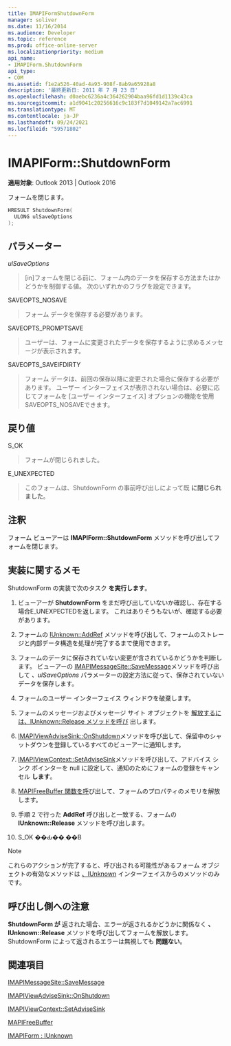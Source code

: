 ```yaml
---
title: IMAPIFormShutdownForm
manager: soliver
ms.date: 11/16/2014
ms.audience: Developer
ms.topic: reference
ms.prod: office-online-server
ms.localizationpriority: medium
api_name:
- IMAPIForm.ShutdownForm
api_type:
- COM
ms.assetid: f1e2a526-40ad-4a93-908f-8ab9a65928a8
description: '最終更新日: 2011 年 7 月 23 日'
ms.openlocfilehash: d0aebc6236a4c364262904baa96fd1d1139c43ca
ms.sourcegitcommit: a1d9041c20256616c9c183f7d1049142a7ac6991
ms.translationtype: MT
ms.contentlocale: ja-JP
ms.lasthandoff: 09/24/2021
ms.locfileid: "59571802"
---
```

# <a name="imapiformshutdownform"></a>IMAPIForm::ShutdownForm

  
  
**適用対象**: Outlook 2013 | Outlook 2016 
  
フォームを閉じます。
  
```cpp
HRESULT ShutdownForm(
  ULONG ulSaveOptions
);
```

## <a name="parameters"></a>パラメーター

 _ulSaveOptions_
  
> [in]フォームを閉じる前に、フォーム内のデータを保存する方法またはかどうかを制御する値。 次のいずれかのフラグを設定できます。
    
SAVEOPTS_NOSAVE 
  
> フォーム データを保存する必要があります。
    
SAVEOPTS_PROMPTSAVE 
  
> ユーザーは、フォームに変更されたデータを保存するように求めるメッセージが表示されます。
    
SAVEOPTS_SAVEIFDIRTY 
  
> フォーム データは、前回の保存以降に変更された場合に保存する必要があります。 ユーザー インターフェイスが表示されない場合は、必要に応じてフォームを [ユーザー インターフェイス] オプションの機能を使用SAVEOPTS_NOSAVEできます。
    
## <a name="return-value"></a>戻り値

S_OK 
  
> フォームが閉じられました。
    
E_UNEXPECTED 
  
> このフォームは、ShutdownForm の事前呼び出しによって既 **に閉じられました**。
    
## <a name="remarks"></a>注釈

フォーム ビューアーは **IMAPIForm::ShutdownForm** メソッドを呼び出してフォームを閉じます。 
  
## <a name="notes-to-implementers"></a>実装に関するメモ

ShutdownForm の実装で次のタスク **を実行します**。
  
1. ビューアーが **ShutdownForm** をまだ呼び出していないか確認し、存在する場合E_UNEXPECTEDを返します。 これはありそうもないが、確認する必要があります。
    
2. フォームの [IUnknown::AddRef](https://msdn.microsoft.com/library/ms691379%28VS.85%29.aspx) メソッドを呼び出して、フォームのストレージと内部データ構造を処理が完了するまで使用できます。 
    
3. フォームのデータに保存されていない変更が含されているかどうかを判断します。 ビューアーの [IMAPIMessageSite::SaveMessage](imapimessagesite-savemessage.md)メソッドを呼び出して _、ulSaveOptions_ パラメーターの設定方法に従って、保存されていないデータを保存します。 
    
4. フォームのユーザー インターフェイス ウィンドウを破棄します。
    
5. フォームのメッセージおよびメッセージ サイト オブジェクトを [解放するには、IUnknown::Release メソッドを呼び](https://msdn.microsoft.com/library/ms682317%28v=VS.85%29.aspx) 出します。 
    
6. [IMAPIViewAdviseSink::OnShutdown](imapiviewadvisesink-onshutdown.md)メソッドを呼び出して、保留中のシャットダウンを登録しているすべてのビューアーに通知します。 
    
7. [IMAPIViewContext::SetAdviseSink](imapiviewcontext-setadvisesink.md)メソッドを呼び出して、アドバイス シンク ポインターを null に設定して、通知のためにフォームの登録をキャンセル **します**。
    
8. [MAPIFreeBuffer 関数を呼](mapifreebuffer.md)び出して、フォームのプロパティのメモリを解放します。 
    
9. 手順 2 で行った **AddRef** 呼び出しと一致する、フォームの **IUnknown::Release** メソッドを呼び出します。 
    
10. S_OK ��Ԃ��܂��B
    
> [!NOTE]
> これらのアクションが完了すると、呼び出される可能性があるフォーム オブジェクトの有効なメソッドは [、IUnknown](https://msdn.microsoft.com/library/ms680509%28v=VS.85%29.aspx) インターフェイスからのメソッドのみです。 
  
## <a name="notes-to-callers"></a>呼び出し側への注意

**ShutdownForm が** 返された場合、エラーが返されるかどうかに関係なく **、IUnknown::Release** メソッドを呼び出してフォームを解放します。 ShutdownForm によって返されるエラーは無視しても **問題ない**。
  
## <a name="see-also"></a>関連項目



[IMAPIMessageSite::SaveMessage](imapimessagesite-savemessage.md)
  
[IMAPIViewAdviseSink::OnShutdown](imapiviewadvisesink-onshutdown.md)
  
[IMAPIViewContext::SetAdviseSink](imapiviewcontext-setadvisesink.md)
  
[MAPIFreeBuffer](mapifreebuffer.md)
  
[IMAPIForm : IUnknown](imapiformiunknown.md)

